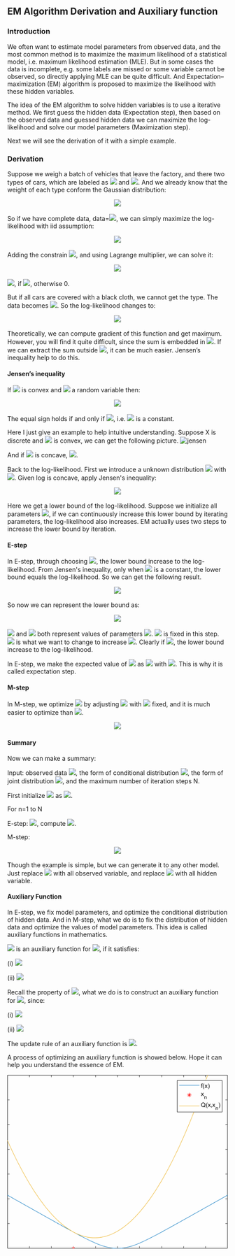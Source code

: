   
##  EM Algorithm Derivation and Auxiliary function
  
  
###  Introduction
  
  
We often want to estimate model parameters from observed data, and the most common method is to maximize the maximum likelihood of a statistical model, i.e. maximum likelihood estimation (MLE). But in some cases the data is incomplete, e.g. some labels are missed or some variable cannot be observed, so directly applying MLE can be quite difficult. And Expectation–maximization (EM) algorithm is proposed to maximize the likelihood with these hidden variables.
  
The idea of the EM algorithm to solve hidden variables is to use a iterative method. We first guess the hidden data (Expectation step), then based on the observed data and guessed hidden data we can maximize the log-likelihood and solve our model parameters (Maximization step).
  
Next we will see the derivation of it with a simple example.
  
###  Derivation
  
  
Suppose we weigh a batch of vehicles that leave the factory, and there two types of cars, which are labeled as <img src="https://latex.codecogs.com/gif.latex?0"/> and <img src="https://latex.codecogs.com/gif.latex?1"/>. And we already know that the weight of each type conform the Gaussian distribution:
  
<p align="center"><img src="https://latex.codecogs.com/gif.latex?P(W=w|Y=i)%20=%20&#x5C;mathcal{G}(w;&#x5C;mu_i,&#x5C;sigma_i),%20i&#x5C;in&#x5C;{0,1&#x5C;}"/></p>  
  
  
So if we have complete data, data=<img src="https://latex.codecogs.com/gif.latex?&#x5C;{(w_1,i_1),(w_2,i_2),&#x5C;dots,(w_T,i_T)&#x5C;}"/>, we can simply maximize the log-likelihood with iid assumption:
  
<p align="center"><img src="https://latex.codecogs.com/gif.latex?&#x5C;begin{aligned}
&#x5C;log%20P(data)&amp;={&#x5C;sum_{t=1}^{T}}&#x5C;log{P(W=w_t,Y=i_t)}&#x5C;&#x5C;
&amp;={&#x5C;sum_{t=1}^{T}}&#x5C;left[&#x5C;log%20P(Y=i_t)+&#x5C;log%20P(W=w_t|Y=i_t)&#x5C;right]
&#x5C;end{aligned}"/></p>  
  
  
Adding the constrain <img src="https://latex.codecogs.com/gif.latex?{&#x5C;sum_{i=0}^{1}P(Y=i)=1}"/>, and using Lagrange multiplier, we can solve it:
  
<p align="center"><img src="https://latex.codecogs.com/gif.latex?&#x5C;begin{aligned}
P(Y=i)&amp;=&#x5C;frac{&#x5C;sum_{t=1}^{T}I(i_t,i)}{T}
&#x5C;&#x5C;
%20&#x5C;mu_i&amp;=&#x5C;frac{&#x5C;sum_{t=1}^{T}
I(i_t,i)%20w_t}{&#x5C;sum_{t=1}^{T}I(i_t,i)}
&#x5C;&#x5C;
&#x5C;sigma^2_i&amp;=&#x5C;frac{&#x5C;sum_{t=1}^{T}I(i_t,i)%20(w_t-&#x5C;mu_i)^2}{&#x5C;sum_{t=1}^{T}I(i_t,i)}
&#x5C;end{aligned}"/></p>  
  
<img src="https://latex.codecogs.com/gif.latex?I(x,y)=1"/>, if <img src="https://latex.codecogs.com/gif.latex?x=y"/>, otherwise 0.
  
But if all cars are covered with a black cloth, we cannot get the type. The data becomes <img src="https://latex.codecogs.com/gif.latex?&#x5C;{(w_1),(w_2),&#x5C;dots,(w_T)&#x5C;}"/>. So the log-likelihood changes to:
  
<p align="center"><img src="https://latex.codecogs.com/gif.latex?&#x5C;begin{aligned}
&#x5C;log%20P(data)&amp;={&#x5C;sum_{t=1}^{T}}&#x5C;log{P(W=w_t)}&#x5C;&#x5C;
&amp;={&#x5C;sum_{t=1}^{T}}&#x5C;log{{&#x5C;sum_{i=0}^{1}}P(W=w_t,Y=i)}
&#x5C;end{aligned}"/></p>  
  
  
Theoretically, we can compute gradient of this function and get maximum. However, you will find it quite difficult, since the sum is embedded in <img src="https://latex.codecogs.com/gif.latex?&#x5C;log"/>. If we can extract the sum outside <img src="https://latex.codecogs.com/gif.latex?&#x5C;log"/>, it can be much easier. Jensen’s inequality help to do this.
  
####  Jensen’s inequality
  
  
If <img src="https://latex.codecogs.com/gif.latex?f(x)"/> is convex and <img src="https://latex.codecogs.com/gif.latex?X"/> a random variable then:
  
<p align="center"><img src="https://latex.codecogs.com/gif.latex?E[f(X)]&#x5C;geq%20f(E[X])"/></p>  
  
  
The equal sign holds if and only if <img src="https://latex.codecogs.com/gif.latex?P(x=E[x])=1"/>, i.e. <img src="https://latex.codecogs.com/gif.latex?X"/> is a constant.
  
Here I just give an example to help intuitive understanding. Suppose X is discrete and <img src="https://latex.codecogs.com/gif.latex?P(X=x_1)=t,%20P(X=x_2)=1-t,%20f(x)"/> is convex, we can get the following picture.
![jensen](https://upload.wikimedia.org/wikipedia/commons/c/c7/ConvexFunction.svg )
  
And if <img src="https://latex.codecogs.com/gif.latex?f(x)"/> is concave, <img src="https://latex.codecogs.com/gif.latex?E[f(X)]%20&#x5C;leq%20f(E[X])"/>.
  
Back to the log-likelihood. First we introduce a unknown distribution <img src="https://latex.codecogs.com/gif.latex?&#x5C;tilde{P}_t(Y)"/> with <img src="https://latex.codecogs.com/gif.latex?&#x5C;sum_{i=0}^{1}&#x5C;tilde{P}_t(Y=i)=1,%200&#x5C;leq%20&#x5C;tilde{P}_t(Y=i)&#x5C;leq%201"/>. Given log is concave, apply Jensen's inequality:
  
<p align="center"><img src="https://latex.codecogs.com/gif.latex?&#x5C;begin{aligned}
&#x5C;log%20P(data)&amp;={&#x5C;sum_{t=1}^{T}}&#x5C;log{&#x5C;sum_{i=0}^{1}}&#x5C;tilde{P}_t(Y=i)&#x5C;frac{P(W=w_t,Y=i)}{&#x5C;tilde{P}_t(Y=i)}&#x5C;&#x5C;
&amp;={&#x5C;sum_{t=1}^{T}}&#x5C;log%20E&#x5C;left[&#x5C;frac{P(W=w_t,Y)}{&#x5C;tilde{P}(Y)}&#x5C;right]&#x5C;&#x5C;
&amp;&#x5C;geq%20{&#x5C;sum_{t=1}^{T}}E&#x5C;left[&#x5C;log%20&#x5C;frac{P(W=w_t,Y)}{&#x5C;tilde{P}(Y)}&#x5C;right]&#x5C;&#x5C;
&amp;&#x5C;geq%20{&#x5C;sum_{t=1}^{T}}{&#x5C;sum_{i=0}^{1}}&#x5C;tilde{P}_t(Y=i)&#x5C;log&#x5C;frac{P(W=w_t,Y=i)}{&#x5C;tilde{P}_t(Y=i)}
&#x5C;end{aligned}"/></p>  
  
  
Here we get a lower bound of the log-likelihood. Suppose we initialize all parameters <img src="https://latex.codecogs.com/gif.latex?&#x5C;mu_i,&#x5C;sigma_i,P(i)"/>, if we can continuously increase this lower bound by iterating parameters, the log-likelihood also increases. EM actually uses two steps to increase the lower bound by iteration. 
  
####  E-step
  
  
In E-step, through choosing <img src="https://latex.codecogs.com/gif.latex?&#x5C;tilde{P}_t(Y=i)"/>, the lower bound increase to the log-likelihood. From Jensen's inequality, only when <img src="https://latex.codecogs.com/gif.latex?&#x5C;frac{P(W=w_t,Y)}{&#x5C;tilde{P}_t(Y)}"/> is a constant, the lower bound equals the log-likelihood. So we can get the following result.
  
<p align="center"><img src="https://latex.codecogs.com/gif.latex?&#x5C;begin{aligned}%20
&amp;&#x5C;because%20&#x5C;frac{P(W=w_t,Y=i)}{&#x5C;tilde{P}_t(Y=i)}=&#x5C;alpha,%20i=&#x5C;{0,1&#x5C;}&#x5C;&#x5C;
&amp;%20&#x5C;therefore%20{&#x5C;sum_{i=0}^{1}}P(W=w_t,Y=i)=&#x5C;alpha%20{&#x5C;sum_{i=0}^{1}}%20&#x5C;tilde{P}_t(Y=i)=&#x5C;alpha&#x5C;&#x5C;
&amp;&#x5C;therefore%20&#x5C;tilde{P}_t(Y=i)=%20&#x5C;frac{P(W=w_t,Y=i)}{{&#x5C;sum_{i=0}^{1}}P(W=w_t,Y=i)}=P(Y=i|W=w_t)
&#x5C;end{aligned}"/></p>  
  
  
So now we can represent the lower bound as:
  
<p align="center"><img src="https://latex.codecogs.com/gif.latex?Q(&#x5C;theta,&#x5C;tilde{&#x5C;theta})={&#x5C;sum_{t=1}^{T}}{&#x5C;sum_{i=0}^{1}}P(Y=i|W=w_t;&#x5C;tilde{&#x5C;theta})&#x5C;log&#x5C;frac{P(W=w_t,Y=i;&#x5C;theta)}{P(Y=i|W=w_t;&#x5C;tilde{&#x5C;theta})}"/></p>  
  
  
<img src="https://latex.codecogs.com/gif.latex?&#x5C;theta"/> and <img src="https://latex.codecogs.com/gif.latex?&#x5C;tilde{&#x5C;theta}"/> both represent values of parameters <img src="https://latex.codecogs.com/gif.latex?&#x5C;mu_i,&#x5C;sigma_i,P(Y=i)"/>. <img src="https://latex.codecogs.com/gif.latex?&#x5C;theta"/> is fixed in this step. <img src="https://latex.codecogs.com/gif.latex?&#x5C;tilde{&#x5C;theta}"/> is what we want to change to increase <img src="https://latex.codecogs.com/gif.latex?Q(&#x5C;theta,&#x5C;tilde{&#x5C;theta})"/>. Clearly if <img src="https://latex.codecogs.com/gif.latex?&#x5C;tilde{&#x5C;theta}=&#x5C;theta"/>, the lower bound increase to the log-likelihood.
  
In E-step, we make the expected value of <img src="https://latex.codecogs.com/gif.latex?P(W=w_t,Y=i;&#x5C;theta)"/> as <img src="https://latex.codecogs.com/gif.latex?Q(&#x5C;theta,&#x5C;tilde{&#x5C;theta})"/> with <img src="https://latex.codecogs.com/gif.latex?&#x5C;tilde{&#x5C;theta}=&#x5C;theta"/>. This is why it is called expectation step.
  
####  M-step
  
  
In M-step, we optimize <img src="https://latex.codecogs.com/gif.latex?Q(&#x5C;theta,&#x5C;tilde{&#x5C;theta})"/> by adjusting <img src="https://latex.codecogs.com/gif.latex?&#x5C;theta"/> with <img src="https://latex.codecogs.com/gif.latex?&#x5C;tilde{&#x5C;theta}"/> fixed, and it is much easier to optimize than <img src="https://latex.codecogs.com/gif.latex?P(W=w_t,Y=i;&#x5C;theta)"/>.
  
<p align="center"><img src="https://latex.codecogs.com/gif.latex?&#x5C;begin{aligned}
&#x5C;theta&#x27;&amp;=&#x5C;underset{&#x5C;theta}{&#x5C;arg%20&#x5C;max}Q(&#x5C;theta,&#x5C;tilde{&#x5C;theta})
&#x5C;&#x5C;
&amp;=&#x5C;underset{&#x5C;theta}{&#x5C;arg%20&#x5C;max}{&#x5C;sum_{t=1}^{T}}{&#x5C;sum_{i=0}^{1}}P(Y=i|W=w_t;&#x5C;tilde{&#x5C;theta})&#x5C;log&#x5C;frac{P(W=w_t,Y=i;&#x5C;theta)}{P(Y=i|W=w_t;&#x5C;tilde{&#x5C;theta})}
&#x5C;&#x5C;
&amp;=&#x5C;underset{&#x5C;theta}{&#x5C;arg%20&#x5C;max}{&#x5C;sum_{t=1}^{T}}{&#x5C;sum_{i=0}^{1}}P(Y=i|W=w_t;&#x5C;tilde{&#x5C;theta})&#x5C;log{P(W=w_t,Y=i;&#x5C;theta)}
&#x5C;end{aligned}"/></p>  
  
  
####  Summary
  
  
Now we can make a summary:
  
Input: observed data <img src="https://latex.codecogs.com/gif.latex?&#x5C;{(w_1),(w_2),&#x5C;dots,(w_T)&#x5C;}"/>, the form of conditional distribution <img src="https://latex.codecogs.com/gif.latex?P(Y=i|W=w_t;&#x5C;tilde{&#x5C;theta})"/>, the form of joint distribution <img src="https://latex.codecogs.com/gif.latex?P(W=w_t,Y=i;&#x5C;theta)"/>, and the maximum number of iteration steps N.
  
First initialize <img src="https://latex.codecogs.com/gif.latex?&#x5C;theta"/> as <img src="https://latex.codecogs.com/gif.latex?&#x5C;theta_0"/>.
  
For n=1 to N
  
E-step: <img src="https://latex.codecogs.com/gif.latex?&#x5C;tilde{&#x5C;theta}=&#x5C;theta_{n-1}"/>, compute <img src="https://latex.codecogs.com/gif.latex?P(Y=i|W=w_t;&#x5C;theta_{n-1})"/>.
  
M-step: 
  
<p align="center"><img src="https://latex.codecogs.com/gif.latex?&#x5C;begin{aligned}
&#x5C;theta_n&amp;=&#x5C;underset{&#x5C;theta}{&#x5C;arg%20&#x5C;max}Q(&#x5C;theta,&#x5C;theta_{n-1})
&#x5C;&#x5C;
&amp;=&#x5C;underset{&#x5C;theta}{&#x5C;arg%20&#x5C;max}{&#x5C;sum_{t=1}^{T}}{&#x5C;sum_{i=0}^{1}}P(Y=i|W=w_t;{&#x5C;theta_{n-1}})&#x5C;log{P(W=w_t,Y=i;&#x5C;theta)}
&#x5C;end{aligned}"/></p>  
  
  
Though the example is simple, but we can generate it to any other model. Just replace <img src="https://latex.codecogs.com/gif.latex?W"/> with all observed variable, and replace <img src="https://latex.codecogs.com/gif.latex?Y"/> with all hidden variable. 
  
####  Auxiliary Function
  
  
In E-step, we fix model parameters, and optimize the conditional distribution of hidden data. And in M-step, what we do is to fix the distribution of hidden data and optimize the values of model parameters. This idea is called auxiliary functions in mathematics.
  
<img src="https://latex.codecogs.com/gif.latex?Q(x,y)"/> is an auxiliary function for <img src="https://latex.codecogs.com/gif.latex?f(x)"/>, if it satisfies:
  
(i) <img src="https://latex.codecogs.com/gif.latex?Q(x,x)=f(x)"/>
  
(ii) <img src="https://latex.codecogs.com/gif.latex?Q(x,y)&#x5C;geq%20f(x)"/>
  
Recall the property of <img src="https://latex.codecogs.com/gif.latex?Q(&#x5C;theta,&#x5C;tilde{&#x5C;theta})"/>, what we do is to construct an auxiliary function for <img src="https://latex.codecogs.com/gif.latex?-P(W=w_t,Y=i;&#x5C;theta)"/>, since:
  
(i) <img src="https://latex.codecogs.com/gif.latex?-Q(&#x5C;theta,{&#x5C;theta})=-P(W=w_t,Y=i;&#x5C;theta)"/>
  
(ii) <img src="https://latex.codecogs.com/gif.latex?-Q(&#x5C;theta,&#x5C;tilde{&#x5C;theta})%20&#x5C;geq%20-P(W=w_t,Y=i;&#x5C;theta)"/>
  
The update rule of an auxiliary function is <img src="https://latex.codecogs.com/gif.latex?x_{n+1}={&#x5C;arg%20&#x5C;max}_xQ(x,x_{n})"/>.
  
A process of optimizing an auxiliary function is showed below. Hope it can help you understand the essence of EM.
  
![img](auxi_visual.gif )
  